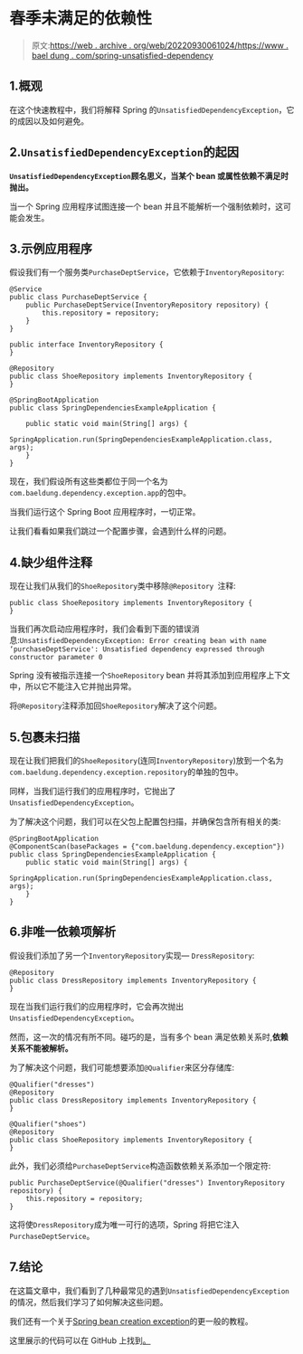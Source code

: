 # 春季未满足的依赖性

> 原文:[https://web . archive . org/web/20220930061024/https://www . bael dung . com/spring-unsatisfied-dependency](https://web.archive.org/web/20220930061024/https://www.baeldung.com/spring-unsatisfied-dependency)

## 1.概观

在这个快速教程中，我们将解释 Spring 的`UnsatisfiedDependencyException`，它的成因以及如何避免。

## 2.`UnsatisfiedDependencyException`的起因

**`UnsatisfiedDependencyException`顾名思义，当某个 bean 或属性依赖不满足时抛出。**

当一个 Spring 应用程序试图连接一个 bean 并且不能解析一个强制依赖时，这可能会发生。

## 3.示例应用程序

假设我们有一个服务类`PurchaseDeptService`，它依赖于`InventoryRepository`:

```
@Service
public class PurchaseDeptService {
    public PurchaseDeptService(InventoryRepository repository) {
        this.repository = repository;
    }
}
```

```
public interface InventoryRepository {
} 
```

```
@Repository
public class ShoeRepository implements InventoryRepository {
}
```

```
@SpringBootApplication
public class SpringDependenciesExampleApplication {

    public static void main(String[] args) {
        SpringApplication.run(SpringDependenciesExampleApplication.class, args);
    }
} 
```

现在，我们假设所有这些类都位于同一个名为`com.baeldung.dependency.exception.app`的包中。

当我们运行这个 Spring Boot 应用程序时，一切正常。

让我们看看如果我们跳过一个配置步骤，会遇到什么样的问题。

## 4.缺少组件注释

现在让我们从我们的`ShoeRepository`类中移除`@Repository `注释:

```
public class ShoeRepository implements InventoryRepository {
}
```

当我们再次启动应用程序时，我们会看到下面的错误消息:`UnsatisfiedDependencyException: Error creating bean with name ‘purchaseDeptService': Unsatisfied dependency expressed through constructor parameter 0`

Spring 没有被指示连接一个`ShoeRepository` bean 并将其添加到应用程序上下文中，所以它不能注入它并抛出异常。

将`@Repository`注释添加回`ShoeRepository`解决了这个问题。

## 5.包裹未扫描

现在让我们把我们的`ShoeRepository`(连同`InventoryRepository`)放到一个名为`com.baeldung.dependency.exception.repository`的单独的包中。

同样，当我们运行我们的应用程序时，它抛出了`UnsatisfiedDependencyException`。

为了解决这个问题，我们可以在父包上配置包扫描，并确保包含所有相关的类:

```
@SpringBootApplication
@ComponentScan(basePackages = {"com.baeldung.dependency.exception"})
public class SpringDependenciesExampleApplication {
    public static void main(String[] args) {
        SpringApplication.run(SpringDependenciesExampleApplication.class, args);
    }
} 
```

## 6.非唯一依赖项解析

假设我们添加了另一个`InventoryRepository`实现— `DressRepository`:

```
@Repository
public class DressRepository implements InventoryRepository {
} 
```

现在当我们运行我们的应用程序时，它会再次抛出`UnsatisfiedDependencyException`。

然而，这一次的情况有所不同。碰巧的是，当有多个 bean 满足依赖关系时,**依赖关系不能被解析。**

为了解决这个问题，我们可能想要添加`@Qualifier`来区分存储库:

```
@Qualifier("dresses")
@Repository
public class DressRepository implements InventoryRepository {
} 
```

```
@Qualifier("shoes")
@Repository
public class ShoeRepository implements InventoryRepository {
}
```

此外，我们必须给`PurchaseDeptService`构造函数依赖关系添加一个限定符:

```
public PurchaseDeptService(@Qualifier("dresses") InventoryRepository repository) {
    this.repository = repository;
}
```

这将使`DressRepository`成为唯一可行的选项，Spring 将把它注入`PurchaseDeptService`。

## 7.结论

在这篇文章中，我们看到了几种最常见的遇到`UnsatisfiedDependencyException`的情况，然后我们学习了如何解决这些问题。

我们还有一个关于[Spring bean creation exception](/web/20221208143856/https://www.baeldung.com/spring-beancreationexception)的更一般的教程。

这里展示的代码可以在 GitHub 上找到[。](https://web.archive.org/web/20221208143856/https://github.com/eugenp/tutorials/tree/master/spring-di)